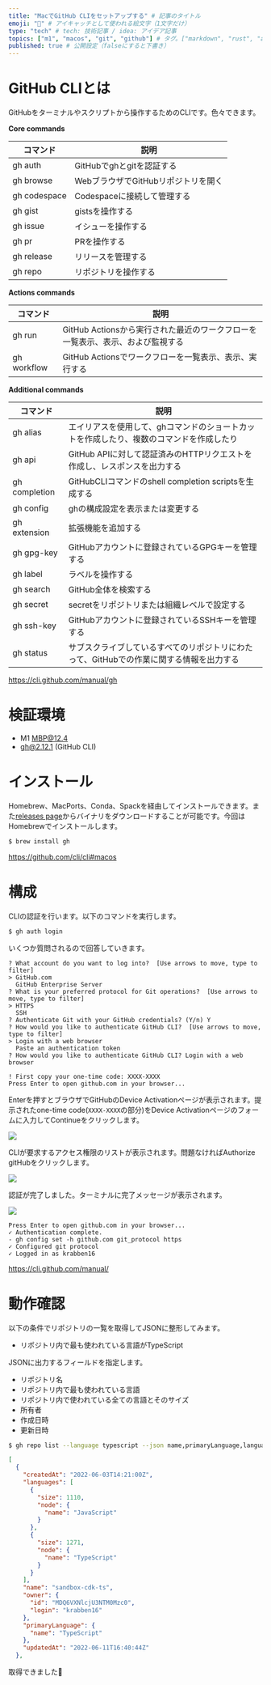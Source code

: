 ```yaml
---
title: "MacでGitHub CLIをセットアップする" # 記事のタイトル
emoji: "🐙" # アイキャッチとして使われる絵文字（1文字だけ）
type: "tech" # tech: 技術記事 / idea: アイデア記事
topics: ["m1", "macos", "git", "github"] # タグ。["markdown", "rust", "aws"]のように指定する
published: true # 公開設定（falseにすると下書き）
---
```


# GitHub CLIとは
GitHubをターミナルやスクリプトから操作するためのCLIです。色々できます。

**Core commands**

|コマンド|説明|
|---|---|
|gh auth|GitHubでghとgitを認証する|
|gh browse|WebブラウザでGitHubリポジトリを開く|
|gh codespace|Codespaceに接続して管理する|
|gh gist|gistsを操作する|
|gh issue|イシューを操作する|
|gh pr|PRを操作する|
|gh release|リリースを管理する|
|gh repo|リポジトリを操作する|

**Actions commands**

|コマンド|説明|
|---|---|
|gh run|GitHub Actionsから実行された最近のワークフローを一覧表示、表示、および監視する|
|gh workflow|GitHub Actionsでワークフローを一覧表示、表示、実行する|

**Additional commands**

|コマンド|説明|
|---|---|
|gh alias|エイリアスを使用して、ghコマンドのショートカットを作成したり、複数のコマンドを作成したり|
|gh api|GitHub APIに対して認証済みのHTTPリクエストを作成し、レスポンスを出力する|
|gh completion|GitHubCLIコマンドのshell completion scriptsを生成する|
|gh config|ghの構成設定を表示または変更する|
|gh extension|拡張機能を追加する|
|gh gpg-key|GitHubアカウントに登録されているGPGキーを管理する|
|gh label|ラベルを操作する|
|gh search|GitHub全体を検索する|
|gh secret|secretをリポジトリまたは組織レベルで設定する|
|gh ssh-key|GitHubアカウントに登録されているSSHキーを管理する|
|gh status|サブスクライブしているすべてのリポジトリにわたって、GitHubでの作業に関する情報を出力する|

https://cli.github.com/manual/gh

# 検証環境
- M1 MBP@12.4
- gh@2.12.1 (GitHub CLI)

# インストール
Homebrew、MacPorts、Conda、Spackを経由してインストールできます。また[releases page](https://github.com/cli/cli/releases/latest)からバイナリをダウンロードすることが可能です。今回はHomebrewでインストールします。

```sh
$ brew install gh
```

https://github.com/cli/cli#macos

# 構成
CLIの認証を行います。以下のコマンドを実行します。


```sh
$ gh auth login
```

いくつか質問されるので回答していきます。

```
? What account do you want to log into?  [Use arrows to move, type to filter]
> GitHub.com
  GitHub Enterprise Server
? What is your preferred protocol for Git operations?  [Use arrows to move, type to filter]
> HTTPS
  SSH
? Authenticate Git with your GitHub credentials? (Y/n) Y
? How would you like to authenticate GitHub CLI?  [Use arrows to move, type to filter]
> Login with a web browser
  Paste an authentication token
? How would you like to authenticate GitHub CLI? Login with a web browser

! First copy your one-time code: XXXX-XXXX
Press Enter to open github.com in your browser...
```

Enterを押すとブラウザでGitHubのDevice Activationページが表示されます。提示されたone-time code(`XXXX-XXXX`の部分)をDevice Activationページのフォームに入力してContinueをクリックします。

![](https://storage.googleapis.com/zenn-user-upload/b77364ba9fb4-20220612.png)

CLIが要求するアクセス権限のリストが表示されます。問題なければAuthorize gitHubをクリックします。

![](https://storage.googleapis.com/zenn-user-upload/87a6ba2e8e90-20220612.png)

認証が完了しました。ターミナルに完了メッセージが表示されます。

![](https://storage.googleapis.com/zenn-user-upload/c0244526781d-20220612.png)

```
Press Enter to open github.com in your browser...
✓ Authentication complete.
- gh config set -h github.com git_protocol https
✓ Configured git protocol
✓ Logged in as krabben16
```

https://cli.github.com/manual/

# 動作確認
以下の条件でリポジトリの一覧を取得してJSONに整形してみます。

- リポジトリ内で最も使われている言語がTypeScript

JSONに出力するフィールドを指定します。

- リポジトリ名
- リポジトリ内で最も使われている言語
- リポジトリ内で使われている全ての言語とそのサイズ
- 所有者
- 作成日時
- 更新日時

```sh
$ gh repo list --language typescript --json name,primaryLanguage,languages,owner,createdAt,updatedAt
```

```json
[
  {
    "createdAt": "2022-06-03T14:21:00Z",
    "languages": [
      {
        "size": 1110,
        "node": {
          "name": "JavaScript"
        }
      },
      {
        "size": 1271,
        "node": {
          "name": "TypeScript"
        }
      }
    ],
    "name": "sandbox-cdk-ts",
    "owner": {
      "id": "MDQ6VXNlcjU3NTM0Mzc0",
      "login": "krabben16"
    },
    "primaryLanguage": {
      "name": "TypeScript"
    },
    "updatedAt": "2022-06-11T16:40:44Z"
  },
```

取得できました👏
